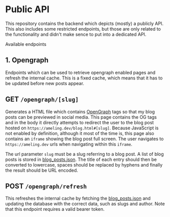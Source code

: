 # Public API

This repository contains the backend which depicts (mostly) a publicly API. This also includes some restricted endpoints, but those are only related to the functionality and didn't make sence to put into a dedicated API.

Available endpoints

## 1. Opengraph

Endpoints which can be used to retrieve opengraph enabled pages and refresh the internal cache. This is a fixed cache, which means that it has to be updated before new posts appear.

## GET `/opengraph/[slug]`

Generates a HTML file which contains [OpenGraph](https://ogp.me/) tags so that my blog posts can be previewed in social media. This page contains the OG tags and in the body it directly attempts to redirect the user to the blog post hosted on `https://ameling.dev/blog.html#[slug]`. Because JavaScript is not enabled by definition, although it most of the time is, this page also contains an `iframe` showing the blog post full screen. The user navigates to `https://ameling.dev` urls when navigating within this `iframe`.

The url parameter `slug` must be a slug referring to a blog post. A list of blog posts is stored in [blog_posts.json](https://ameling.dev/res/data/blog_posts.json). The title of each entry should then be converted to lowercase, spaces should be replaced by hyphens and finally the result should be URL encoded.

## POST `/opengraph/refresh`

This refreshes the internal cache by fetching the [blog_posts.json](https://ameling.dev/res/data/blog_posts.json) and updating the database with the correct data, such as slugs and author. Note that this endpoint requires a valid bearer token.
